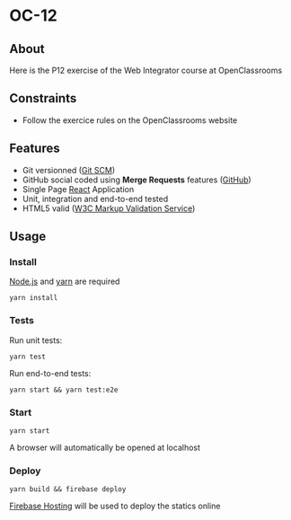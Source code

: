 # OC-12

## About

Here is the P12 exercise of the Web Integrator course at OpenClassrooms

## Constraints

- Follow the exercice rules on the OpenClassrooms website

## Features

- Git versionned ([Git SCM](https://git-scm.com/))
- GitHub social coded using **Merge Requests** features ([GitHub](https://github.com/))
- Single Page [React](https://react.dev/) Application
- Unit, integration and end-to-end tested
- HTML5 valid ([W3C Markup Validation Service](https://validator.w3.org/))

## Usage

### Install

[Node.js](https://nodejs.org/en) and [yarn](https://yarnpkg.com/) are required

`yarn install`

### Tests

Run unit tests:

`yarn test`

Run end-to-end tests:

`yarn start && yarn test:e2e`

### Start

`yarn start`

A browser will automatically be opened at localhost

### Deploy

`yarn build && firebase deploy`

[Firebase Hosting](https://firebase.google.com/docs/hosting) will be used to deploy the statics online
